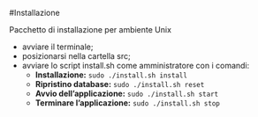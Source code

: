 #Installazione

Pacchetto di installazione per ambiente Unix
* avviare il terminale;
* posizionarsi nella cartella src;
* avviare lo script install.sh come amministratore con i comandi:
  * **Installazione:** ```sudo ./install.sh install``` 
  * **Ripristino database:** ```sudo ./install.sh reset```
  * **Avvio dell’applicazione:** ```sudo ./install.sh start```
  * **Terminare l’applicazione:** ```sudo ./install.sh stop```

